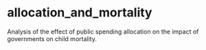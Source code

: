 # allocation_and_mortality
Analysis of the effect of public spending allocation on the impact of governments on child mortality.
